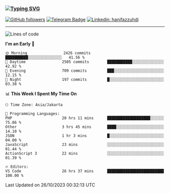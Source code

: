 ### [![Typing SVG](https://readme-typing-svg.herokuapp.com?font=lato&size=22&lines=Hi+There+👋)](https://git.io/typing-svg) 

[![GitHub followers](https://img.shields.io/github/followers/hanifazzuhdi?label=Follow&style=social)](https://github.com/hanifazzuhdi/?tab=follow) 
[![Telegram Badge](https://img.shields.io/badge/-hanif0198-blue?style=social&logo=telegram&link=https://www.t.me/hanif0198/)](https://www.t.me/hanif0198/) 
[![Linkedin: hanifazzuhdi](https://img.shields.io/badge/-hanifazzuhdi-blue?style=flat-square&logo=Linkedin&logoColor=white&link=https://www.linkedin.com/in/hanif-az-zuhdi-69688019b/)](https://www.linkedin.com/in/hanif-az-zuhdi-69688019b/) 

<hr/>

<!--START_SECTION:waka-->
![Lines of code](https://img.shields.io/badge/From%20Hello%20World%20I%27ve%20Written-36.2%20million%20lines%20of%20code-blue)

**I'm an Early 🐤** 

```text
🌞 Morning                2426 commits        ██████████░░░░░░░░░░░░░░░   41.56 % 
🌆 Daytime                2505 commits        ███████████░░░░░░░░░░░░░░   42.92 % 
🌃 Evening                709 commits         ███░░░░░░░░░░░░░░░░░░░░░░   12.15 % 
🌙 Night                  197 commits         █░░░░░░░░░░░░░░░░░░░░░░░░   03.38 % 
```


📊 **This Week I Spent My Time On** 

```text
🕑︎ Time Zone: Asia/Jakarta

💬 Programming Languages: 
PHP                      20 hrs 11 mins      ███████████████████░░░░░░   75.86 % 
Other                    3 hrs 45 mins       ████░░░░░░░░░░░░░░░░░░░░░   14.10 % 
JSON                     1 hr 3 mins         █░░░░░░░░░░░░░░░░░░░░░░░░   04.00 % 
JavaScript               23 mins             ░░░░░░░░░░░░░░░░░░░░░░░░░   01.44 % 
ActionScript 3           22 mins             ░░░░░░░░░░░░░░░░░░░░░░░░░   01.39 % 

🔥 Editors: 
VS Code                  26 hrs 37 mins      █████████████████████████   100.00 % 
```


 Last Updated on 26/10/2023 00:32:13 UTC
<!--END_SECTION:waka-->
